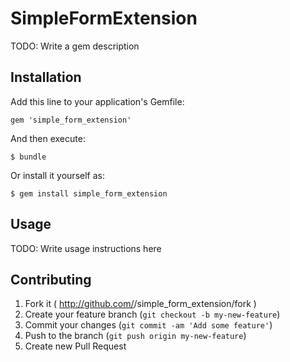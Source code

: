 # SimpleFormExtension

TODO: Write a gem description

## Installation

Add this line to your application's Gemfile:

    gem 'simple_form_extension'

And then execute:

    $ bundle

Or install it yourself as:

    $ gem install simple_form_extension

## Usage

TODO: Write usage instructions here

## Contributing

1. Fork it ( http://github.com/<my-github-username>/simple_form_extension/fork )
2. Create your feature branch (`git checkout -b my-new-feature`)
3. Commit your changes (`git commit -am 'Add some feature'`)
4. Push to the branch (`git push origin my-new-feature`)
5. Create new Pull Request
